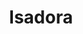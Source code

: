 ---
title: "Isadora"
url: /ciudad-autonoma-de-buenos-aires/isadora-avenida-jose-maria-moreno/
shop: ropa
---